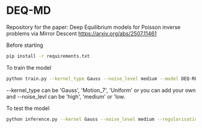 # DEQ-MD
Repository for the paper: Deep Equilibrium models for Poisson inverse problems via Mirror Descent
https://arxiv.org/abs/2507.11461

Before starting
```bash
pip install -r requirements.txt
```

To train the model
```bash
python train.py --kernel_type Gauss --noise_level medium --model DEQ-RED
```

--kernel_type can be 'Gauss', 'Motion_7', 'Uniform' or you can add your own
and --noise_levl can be 'high', 'medium' or 'low.

To test the model 
```bash
python inference.py --kernel Gauss --noise_level medium --regularisation RED --save_images
```

